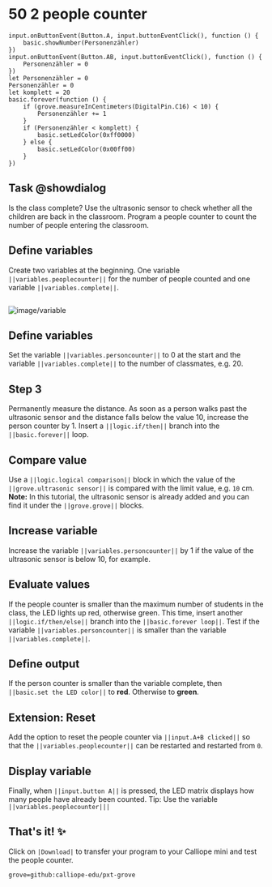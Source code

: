 # 50 2 people counter

```ghost
input.onButtonEvent(Button.A, input.buttonEventClick(), function () {
    basic.showNumber(Personenzähler)
})
input.onButtonEvent(Button.AB, input.buttonEventClick(), function () {
    Personenzähler = 0
})
let Personenzähler = 0
Personenzähler = 0
let komplett = 20
basic.forever(function () {
    if (grove.measureInCentimeters(DigitalPin.C16) < 10) {
        Personenzähler += 1
    }
    if (Personenzähler < komplett) {
        basic.setLedColor(0xff0000)
    } else {
        basic.setLedColor(0x00ff00)
    }
})
```

## Task @showdialog
Is the class complete?
Use the ultrasonic sensor to check whether all the children are back in the classroom. Program a people counter to count the number of people entering the classroom.

## Define variables
Create two variables at the beginning. One variable ``||variables.peoplecounter||`` for the number of people counted and one variable ``||variables.complete||``. 

```
```
![image/variable](image/variable)

## Define variables
Set the variable ``||variables.personcounter||`` to 0 at the start and the variable ``||variables.complete||`` to the number of classmates, e.g. 20. 


## Step 3
Permanently measure the distance. As soon as a person walks past the ultrasonic sensor and the distance falls below the value 10, increase the person counter by 1. Insert a ``||logic.if/then||`` branch into the ``||basic.forever||`` loop. 



## Compare value
Use a ``||logic.logical comparison||`` block in which the value of the ``||grove.ultrasonic sensor||`` is compared with the limit value, e.g. ``10`` cm. 
**Note:** In this tutorial, the ultrasonic sensor is already added and you can find it under the ``||grove.grove||`` blocks.


## Increase variable
Increase the variable ``||variables.personcounter||`` by 1 if the value of the ultrasonic sensor is below 10, for example.


## Evaluate values
If the people counter is smaller than the maximum number of students in the class, the LED lights up red, otherwise green. This time, insert another ``||logic.if/then/else||`` branch into the ``||basic.forever loop||``. Test if the variable ``||variables.personcounter||`` is smaller than the variable ``||variables.complete||``.

## Define output
If the person counter is smaller than the variable complete, then ``||basic.set the LED color||`` to **red**. Otherwise to **green**. 

## Extension: Reset
Add the option to reset the people counter via ``||input.A+B clicked||`` so that the ``||variables.peoplecounter||`` can be restarted and restarted from ``0``.

## Display variable
Finally, when ``||input.button A||`` is pressed, the LED matrix displays how many people have already been counted. 
Tip: Use the variable ``||variables.peoplecounter|||`` 

## That's it! ✨
Click on ``|Download|`` to transfer your program to your Calliope mini and test the people counter.

```package
grove=github:calliope-edu/pxt-grove

